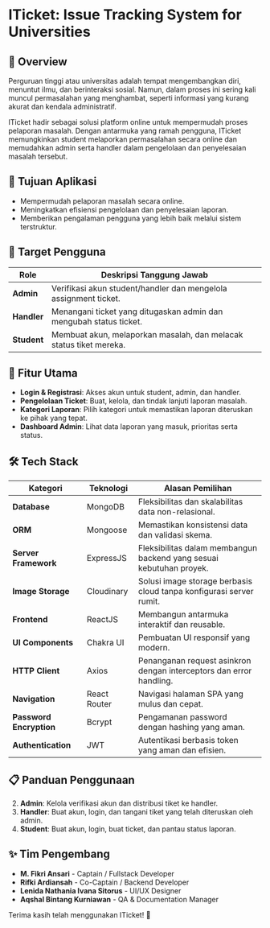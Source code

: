 # ITicket: Issue Tracking System for Universities

## 📘 **Overview**

Perguruan tinggi atau universitas adalah tempat mengembangkan diri, menuntut ilmu, dan berinteraksi sosial. Namun, dalam proses ini sering kali muncul permasalahan yang menghambat, seperti informasi yang kurang akurat dan kendala administratif.

ITicket hadir sebagai solusi platform online untuk mempermudah proses pelaporan masalah. Dengan antarmuka yang ramah pengguna, ITicket memungkinkan student melaporkan permasalahan secara online dan memudahkan admin serta handler dalam pengelolaan dan penyelesaian masalah tersebut.

## 🎯 **Tujuan Aplikasi**

- Mempermudah pelaporan masalah secara online.
- Meningkatkan efisiensi pengelolaan dan penyelesaian laporan.
- Memberikan pengalaman pengguna yang lebih baik melalui sistem terstruktur.

## 👥 **Target Pengguna**

| **Role**    | **Deskripsi Tanggung Jawab**                                       |
| ----------- | ------------------------------------------------------------------ |
| **Admin**   | Verifikasi akun student/handler dan mengelola assignment ticket.   |
| **Handler** | Menangani ticket yang ditugaskan admin dan mengubah status ticket. |
| **Student** | Membuat akun, melaporkan masalah, dan melacak status tiket mereka. |

## 🚀 **Fitur Utama**

- **Login & Registrasi**: Akses akun untuk student, admin, dan handler.
- **Pengelolaan Ticket**: Buat, kelola, dan tindak lanjuti laporan masalah.
- **Kategori Laporan**: Pilih kategori untuk memastikan laporan diteruskan ke pihak yang tepat.
- **Dashboard Admin**: Lihat data laporan yang masuk, prioritas serta status.

## 🛠️ **Tech Stack**

| **Kategori**            | **Teknologi** | **Alasan Pemilihan**                                                |
| ----------------------- | ------------- | ------------------------------------------------------------------- |
| **Database**            | MongoDB       | Fleksibilitas dan skalabilitas data non-relasional.                 |
| **ORM**                 | Mongoose      | Memastikan konsistensi data dan validasi skema.                     |
| **Server Framework**    | ExpressJS     | Fleksibilitas dalam membangun backend yang sesuai kebutuhan proyek. |
| **Image Storage**       | Cloudinary    | Solusi image storage berbasis cloud tanpa konfigurasi server rumit. |
| **Frontend**            | ReactJS       | Membangun antarmuka interaktif dan reusable.                        |
| **UI Components**       | Chakra UI     | Pembuatan UI responsif yang modern.                                 |
| **HTTP Client**         | Axios         | Penanganan request asinkron dengan interceptors dan error handling. |
| **Navigation**          | React Router  | Navigasi halaman SPA yang mulus dan cepat.                          |
| **Password Encryption** | Bcrypt        | Pengamanan password dengan hashing yang aman.                       |
| **Authentication**      | JWT           | Autentikasi berbasis token yang aman dan efisien.                   |

## 📋 **Panduan Penggunaan**

2. **Admin**: Kelola verifikasi akun dan distribusi tiket ke handler.
3. **Handler**: Buat akun, login, dan tangani tiket yang telah diteruskan oleh admin.
4. **Student**: Buat akun, login, buat ticket, dan pantau status laporan.

## ✨ **Tim Pengembang**

- **M. Fikri Ansari** - Captain / Fullstack Developer
- **Rifki Ardiansah** - Co-Captain / Backend Developer
- **Lenida Nathania Ivana Sitorus** - UI/UX Designer
- **Aqshal Bintang Kurniawan** - QA & Documentation Manager

Terima kasih telah menggunakan ITicket! 🚀
